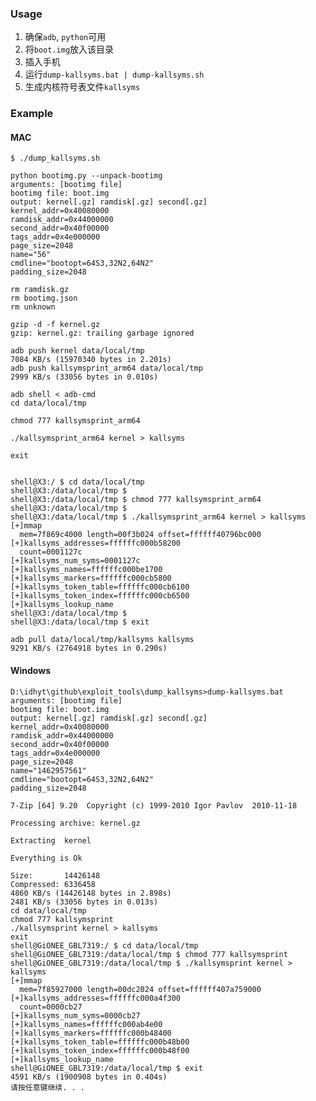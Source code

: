 ### Usage

1. 确保`adb`, `python`可用
2. 将`boot.img`放入该目录
3. 插入手机
4. 运行`dump-kallsyms.bat | dump-kallsyms.sh`
5. 生成内核符号表文件`kallsyms`

### Example

#### MAC

    $ ./dump_kallsyms.sh

    python bootimg.py --unpack-bootimg
    arguments: [bootimg file]
    bootimg file: boot.img
    output: kernel[.gz] ramdisk[.gz] second[.gz]
    kernel_addr=0x40080000
    ramdisk_addr=0x44000000
    second_addr=0x40f00000
    tags_addr=0x4e000000
    page_size=2048
    name="56"
    cmdline="bootopt=64S3,32N2,64N2"
    padding_size=2048

    rm ramdisk.gz
    rm bootimg.json
    rm unknown

    gzip -d -f kernel.gz
    gzip: kernel.gz: trailing garbage ignored

    adb push kernel data/local/tmp
    7084 KB/s (15970340 bytes in 2.201s)
    adb push kallsymsprint_arm64 data/local/tmp
    2999 KB/s (33056 bytes in 0.010s)

    adb shell < adb-cmd
    cd data/local/tmp

    chmod 777 kallsymsprint_arm64

    ./kallsymsprint_arm64 kernel > kallsyms

    exit


    shell@X3:/ $ cd data/local/tmp
    shell@X3:/data/local/tmp $
    shell@X3:/data/local/tmp $ chmod 777 kallsymsprint_arm64
    shell@X3:/data/local/tmp $
    shell@X3:/data/local/tmp $ ./kallsymsprint_arm64 kernel > kallsyms
    [+]mmap
      mem=7f869c4000 length=00f3b024 offset=ffffff40796bc000
    [+]kallsyms_addresses=ffffffc000b58200
      count=0001127c
    [+]kallsyms_num_syms=0001127c
    [+]kallsyms_names=ffffffc000be1700
    [+]kallsyms_markers=ffffffc000cb5800
    [+]kallsyms_token_table=ffffffc000cb6100
    [+]kallsyms_token_index=ffffffc000cb6500
    [+]kallsyms_lookup_name
    shell@X3:/data/local/tmp $
    shell@X3:/data/local/tmp $ exit

    adb pull data/local/tmp/kallsyms kallsyms
    9291 KB/s (2764918 bytes in 0.290s)


#### Windows

    D:\idhyt\github\exploit_tools\dump_kallsyms>dump-kallsyms.bat
    arguments: [bootimg file]
    bootimg file: boot.img
    output: kernel[.gz] ramdisk[.gz] second[.gz]
    kernel_addr=0x40080000
    ramdisk_addr=0x44000000
    second_addr=0x40f00000
    tags_addr=0x4e000000
    page_size=2048
    name="1462957561"
    cmdline="bootopt=64S3,32N2,64N2"
    padding_size=2048

    7-Zip [64] 9.20  Copyright (c) 1999-2010 Igor Pavlov  2010-11-18

    Processing archive: kernel.gz

    Extracting  kernel

    Everything is Ok

    Size:       14426148
    Compressed: 6336458
    4860 KB/s (14426148 bytes in 2.898s)
    2481 KB/s (33056 bytes in 0.013s)
    cd data/local/tmp
    chmod 777 kallsymsprint
    ./kallsymsprint kernel > kallsyms
    exit
    shell@GiONEE_GBL7319:/ $ cd data/local/tmp
    shell@GiONEE_GBL7319:/data/local/tmp $ chmod 777 kallsymsprint
    shell@GiONEE_GBL7319:/data/local/tmp $ ./kallsymsprint kernel > kallsyms
    [+]mmap
      mem=7f85927000 length=00dc2024 offset=ffffff407a759000
    [+]kallsyms_addresses=ffffffc000a4f300
      count=0000cb27
    [+]kallsyms_num_syms=0000cb27
    [+]kallsyms_names=ffffffc000ab4e00
    [+]kallsyms_markers=ffffffc000b48400
    [+]kallsyms_token_table=ffffffc000b48b00
    [+]kallsyms_token_index=ffffffc000b48f00
    [+]kallsyms_lookup_name
    shell@GiONEE_GBL7319:/data/local/tmp $ exit
    4591 KB/s (1900908 bytes in 0.404s)
    请按任意键继续. . .